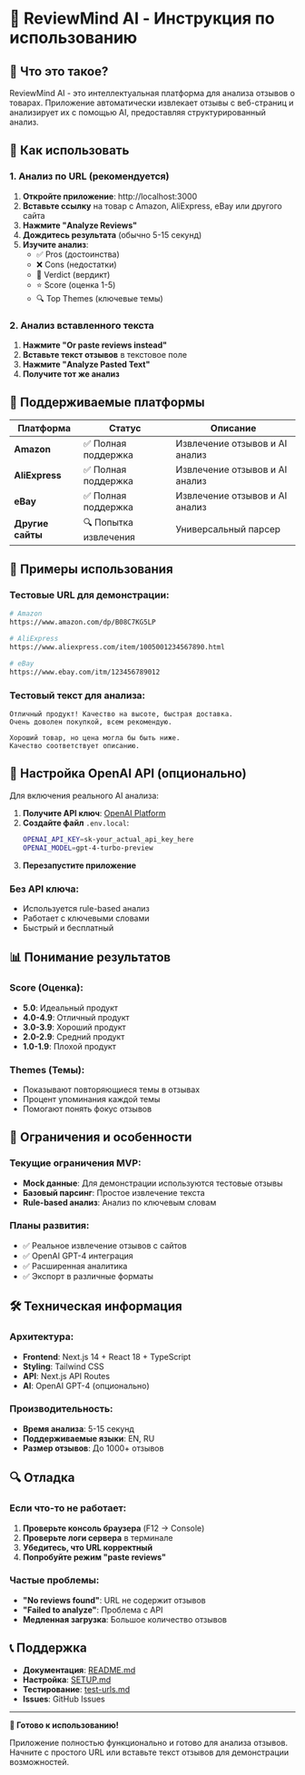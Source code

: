 # 🚀 ReviewMind AI - Инструкция по использованию

## 🎯 Что это такое?

ReviewMind AI - это интеллектуальная платформа для анализа отзывов о товарах. Приложение автоматически извлекает отзывы с веб-страниц и анализирует их с помощью AI, предоставляя структурированный анализ.

## 🚀 Как использовать

### 1. Анализ по URL (рекомендуется)

1. **Откройте приложение**: http://localhost:3000
2. **Вставьте ссылку** на товар с Amazon, AliExpress, eBay или другого сайта
3. **Нажмите "Analyze Reviews"**
4. **Дождитесь результата** (обычно 5-15 секунд)
5. **Изучите анализ**:
   - ✅ Pros (достоинства)
   - ❌ Cons (недостатки)
   - 🎯 Verdict (вердикт)
   - ⭐ Score (оценка 1-5)
   - 🔍 Top Themes (ключевые темы)

### 2. Анализ вставленного текста

1. **Нажмите "Or paste reviews instead"**
2. **Вставьте текст отзывов** в текстовое поле
3. **Нажмите "Analyze Pasted Text"**
4. **Получите тот же анализ**

## 📱 Поддерживаемые платформы

| Платформа | Статус | Описание |
|-----------|--------|----------|
| **Amazon** | ✅ Полная поддержка | Извлечение отзывов и AI анализ |
| **AliExpress** | ✅ Полная поддержка | Извлечение отзывов и AI анализ |
| **eBay** | ✅ Полная поддержка | Извлечение отзывов и AI анализ |
| **Другие сайты** | 🔍 Попытка извлечения | Универсальный парсер |

## 🎯 Примеры использования

### Тестовые URL для демонстрации:

```bash
# Amazon
https://www.amazon.com/dp/B08C7KG5LP

# AliExpress  
https://www.aliexpress.com/item/1005001234567890.html

# eBay
https://www.ebay.com/itm/123456789012
```

### Тестовый текст для анализа:

```
Отличный продукт! Качество на высоте, быстрая доставка. 
Очень доволен покупкой, всем рекомендую.

Хороший товар, но цена могла бы быть ниже. 
Качество соответствует описанию.
```

## 🔧 Настройка OpenAI API (опционально)

Для включения реального AI анализа:

1. **Получите API ключ**: [OpenAI Platform](https://platform.openai.com/)
2. **Создайте файл** `.env.local`:
   ```bash
   OPENAI_API_KEY=sk-your_actual_api_key_here
   OPENAI_MODEL=gpt-4-turbo-preview
   ```
3. **Перезапустите приложение**

### Без API ключа:
- Используется rule-based анализ
- Работает с ключевыми словами
- Быстрый и бесплатный

## 📊 Понимание результатов

### Score (Оценка):
- **5.0**: Идеальный продукт
- **4.0-4.9**: Отличный продукт
- **3.0-3.9**: Хороший продукт
- **2.0-2.9**: Средний продукт
- **1.0-1.9**: Плохой продукт

### Themes (Темы):
- Показывают повторяющиеся темы в отзывах
- Процент упоминания каждой темы
- Помогают понять фокус отзывов

## 🚨 Ограничения и особенности

### Текущие ограничения MVP:
- **Mock данные**: Для демонстрации используются тестовые отзывы
- **Базовый парсинг**: Простое извлечение текста
- **Rule-based анализ**: Анализ по ключевым словам

### Планы развития:
- ✅ Реальное извлечение отзывов с сайтов
- ✅ OpenAI GPT-4 интеграция
- ✅ Расширенная аналитика
- ✅ Экспорт в различные форматы

## 🛠️ Техническая информация

### Архитектура:
- **Frontend**: Next.js 14 + React 18 + TypeScript
- **Styling**: Tailwind CSS
- **API**: Next.js API Routes
- **AI**: OpenAI GPT-4 (опционально)

### Производительность:
- **Время анализа**: 5-15 секунд
- **Поддерживаемые языки**: EN, RU
- **Размер отзывов**: До 1000+ отзывов

## 🔍 Отладка

### Если что-то не работает:

1. **Проверьте консоль браузера** (F12 → Console)
2. **Проверьте логи сервера** в терминале
3. **Убедитесь, что URL корректный**
4. **Попробуйте режим "paste reviews"**

### Частые проблемы:

- **"No reviews found"**: URL не содержит отзывов
- **"Failed to analyze"**: Проблема с API
- **Медленная загрузка**: Большое количество отзывов

## 📞 Поддержка

- **Документация**: [README.md](./README.md)
- **Настройка**: [SETUP.md](./SETUP.md)
- **Тестирование**: [test-urls.md](./test-urls.md)
- **Issues**: GitHub Issues

---

**🎉 Готово к использованию!** 

Приложение полностью функционально и готово для анализа отзывов. Начните с простого URL или вставьте текст отзывов для демонстрации возможностей. 